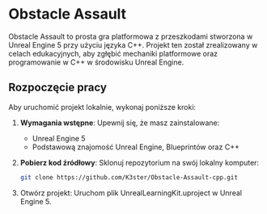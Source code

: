# Obstacle Assault

Obstacle Assault to prosta gra platformowa z przeszkodami stworzona w Unreal Engine 5 przy użyciu języka C++. Projekt ten został zrealizowany w celach edukacyjnych, aby zgłębić mechaniki platformowe oraz programowanie w C++ w środowisku Unreal Engine.

## Rozpoczęcie pracy

Aby uruchomić projekt lokalnie, wykonaj poniższe kroki:

1. **Wymagania wstępne**: Upewnij się, że masz zainstalowane:
   - Unreal Engine 5
   - Podstawową znajomość Unreal Engine, Blueprintów oraz C++

2. **Pobierz kod źródłowy**: Sklonuj repozytorium na swój lokalny komputer:
   ```bash
   git clone https://github.com/K3ster/Obstacle-Assault-cpp.git
3. Otwórz projekt: Uruchom plik UnrealLearningKit.uproject w Unreal Engine 5.
